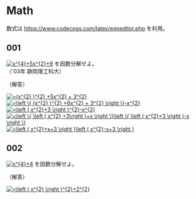 # Math

数式は https://www.codecogs.com/latex/eqneditor.php を利用。

## 001
<a href="https://www.codecogs.com/eqnedit.php?latex=x^{4}&plus;5x^{2}&plus;9" target="_blank"><img src="https://latex.codecogs.com/gif.latex?x^{4}&plus;5x^{2}&plus;9" title="x^{4}+5x^{2}+9" /></a> を因数分解せよ。  
（'03年 静岡理工科大）

（解答）  

<a href="https://www.codecogs.com/eqnedit.php?latex==(x^{2}&space;)^{2}&space;&plus;5x^{2}&space;&plus;&space;3^{2}" target="_blank"><img src="https://latex.codecogs.com/gif.latex?=(x^{2}&space;)^{2}&space;&plus;5x^{2}&space;&plus;&space;3^{2}" title="=(x^{2} )^{2} +5x^{2} + 3^{2}" /></a>  
<a href="https://www.codecogs.com/eqnedit.php?latex==\left&space;\{&space;(x^{2}&space;)^{2}&space;&plus;6x^{2}&space;&plus;&space;3^{2}&space;\right&space;\}-x^{2}" target="_blank"><img src="https://latex.codecogs.com/gif.latex?=\left&space;\{&space;(x^{2}&space;)^{2}&space;&plus;6x^{2}&space;&plus;&space;3^{2}&space;\right&space;\}-x^{2}" title="=\left \{ (x^{2} )^{2} +6x^{2} + 3^{2} \right \}-x^{2}" /></a>  
<a href="https://www.codecogs.com/eqnedit.php?latex==\left&space;(&space;x^{2}&plus;3&space;\right&space;)^{2}-x^{2}" target="_blank"><img src="https://latex.codecogs.com/gif.latex?=\left&space;(&space;x^{2}&plus;3&space;\right&space;)^{2}-x^{2}" title="=\left ( x^{2}+3 \right )^{2}-x^{2}" /></a>  
<a href="https://www.codecogs.com/eqnedit.php?latex==\left&space;\{&space;\left&space;(&space;x^{2}&space;&plus;3\right&space;)&plus;x&space;\right&space;\}\left&space;\{&space;\left&space;(&space;x^{2}&plus;3&space;\right&space;)-x&space;\right&space;\}" target="_blank"><img src="https://latex.codecogs.com/gif.latex?=\left&space;\{&space;\left&space;(&space;x^{2}&space;&plus;3\right&space;)&plus;x&space;\right&space;\}\left&space;\{&space;\left&space;(&space;x^{2}&plus;3&space;\right&space;)-x&space;\right&space;\}" title="=\left \{ \left ( x^{2} +3\right )+x \right \}\left \{ \left ( x^{2}+3 \right )-x \right \}" /></a>  
<a href="https://www.codecogs.com/eqnedit.php?latex==\left&space;(&space;x^{2}&plus;x&plus;3&space;\right&space;)\left&space;(&space;x^{2}-x&plus;3&space;\right&space;)" target="_blank"><img src="https://latex.codecogs.com/gif.latex?=\left&space;(&space;x^{2}&plus;x&plus;3&space;\right&space;)\left&space;(&space;x^{2}-x&plus;3&space;\right&space;)" title="=\left ( x^{2}+x+3 \right )\left ( x^{2}-x+3 \right )" /></a>


## 002
<a href="https://www.codecogs.com/eqnedit.php?latex=x^{4}&plus;4" target="_blank"><img src="https://latex.codecogs.com/gif.latex?x^{4}&plus;4" title="x^{4}+4" /></a> を因数分解せよ。

（解答）  

<a href="https://www.codecogs.com/eqnedit.php?latex==\left&space;(&space;x^{2}&space;\right&space;)^{2}&plus;2^{2}" target="_blank"><img src="https://latex.codecogs.com/gif.latex?=\left&space;(&space;x^{2}&space;\right&space;)^{2}&plus;2^{2}" title="=\left ( x^{2} \right )^{2}+2^{2}" /></a>
